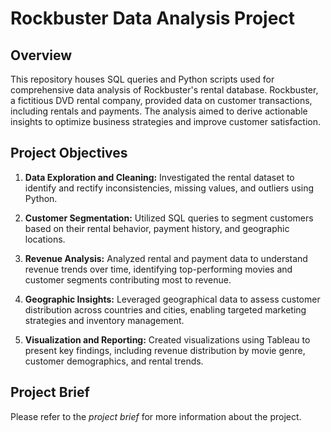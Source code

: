 # Rockbuster Data Analysis Project

## Overview
This repository houses SQL queries and Python scripts used for comprehensive data analysis of Rockbuster's rental database. Rockbuster, a fictitious DVD rental company, provided data on customer transactions, including rentals and payments. The analysis aimed to derive actionable insights to optimize business strategies and improve customer satisfaction.

## Project Objectives
1. **Data Exploration and Cleaning:** Investigated the rental dataset to identify and rectify inconsistencies, missing values, and outliers using Python.
   
2. **Customer Segmentation:** Utilized SQL queries to segment customers based on their rental behavior, payment history, and geographic locations.

3. **Revenue Analysis:** Analyzed rental and payment data to understand revenue trends over time, identifying top-performing movies and customer segments contributing most to revenue.

4. **Geographic Insights:** Leveraged geographical data to assess customer distribution across countries and cities, enabling targeted marketing strategies and inventory management.

5. **Visualization and Reporting:** Created visualizations using Tableau to present key findings, including revenue distribution by movie genre, customer demographics, and rental trends.

## Project Brief
Please refer to the *project brief* for more information about the project.
